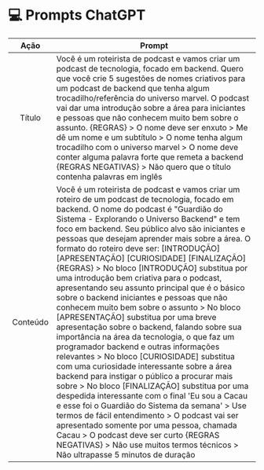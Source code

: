 # 💻 Prompts ChatGPT

|  Ação  | Prompt                                                                                 |
| :----: | -------------------------------------------------------------------------------------- |
| Título | Você é um roteirista de podcast e vamos criar um podcast de tecnologia, focado em backend. Quero que você crie 5 sugestões de nomes criativos para um podcast de backend que tenha algum trocadilho/referência do universo marvel. O podcast vai dar uma introdução sobre a área para iniciantes e pessoas que não conhecem muito bem sobre o assunto.  {REGRAS} > O nome deve ser enxuto > Me dê um nome e um subtítulo > O nome tenha algum trocadilho com o universo marvel > O nome deve conter alguma palavra forte que remeta a backend  {REGRAS NEGATIVAS} > Não quero que o título contenha palavras em inglês|
| Conteúdo | Você é um roteirista de podcast e vamos criar um  roteiro de um podcast de tecnologia, focado em backend. O nome do podcast é "Guardião do Sistema - Explorando o Universo Backend" e tem foco em backend. Seu público alvo são iniciantes e pessoas que desejam aprender mais sobre a área. O formato do roteiro deve ser: [INTRODUÇÃO] [APRESENTAÇÃO] [CURIOSIDADE] [FINALIZAÇÃO]  {REGRAS} > No bloco [INTRODUÇÃO] substitua por uma introdução bem criativa para o podcast, apresentando seu assunto principal que é o básico sobre o backend iniciantes e pessoas que não conhecem muito bem sobre o assunto > No bloco [APRESENTAÇÃO] substitua por uma breve apresentação sobre o backend, falando sobre sua importância na área da tecnologia, o que faz um programador backend e outras informações relevantes > No bloco [CURIOSIDADE] substitua com uma curiosidade interessante sobre a área backend para instigar o público a procurar mais sobre > No bloco [FINALIZAÇÃO] substitua por uma despedida interessante com o final 'Eu sou a Cacau e esse foi o Guardião do Sistema da semana' > Use termos de fácil entendimento > O podcast vai ser apresentado somente por uma pessoa, chamada Cacau > O podcast deve ser curto {REGRAS NEGATIVAS} > Não use muitos termos técnicos > Não ultrapasse 5 minutos de duração |
